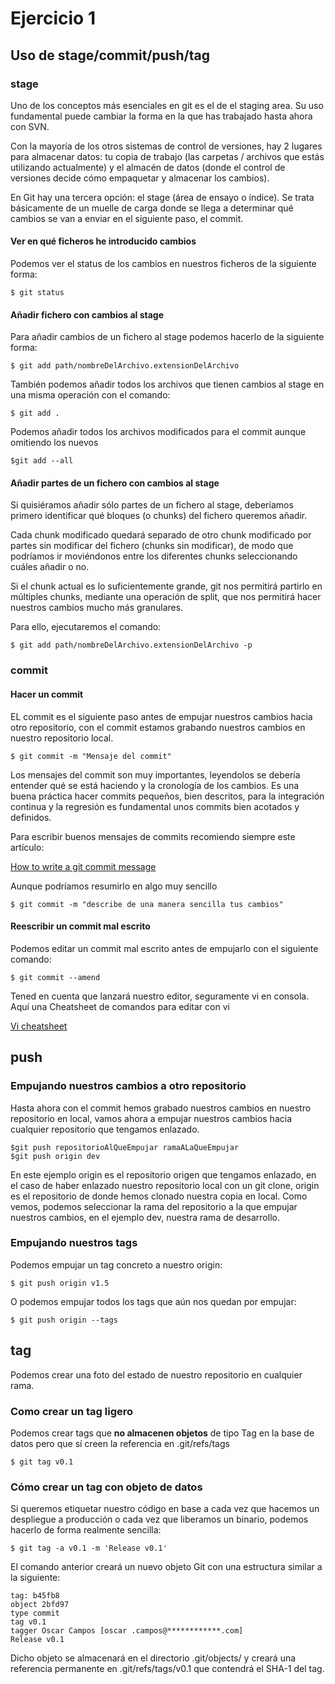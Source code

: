 # Ejercicio 1

## Uso de stage/commit/push/tag

### stage

Uno de los conceptos más esenciales en git es el de el staging area. Su uso fundamental puede cambiar la forma en la que has trabajado hasta ahora con SVN.

Con la mayoría de los otros sistemas de control de versiones, hay 2 lugares para almacenar datos: tu copia de trabajo (las carpetas / archivos que estás utilizando actualmente) y el almacén de datos (donde el control de versiones decide cómo empaquetar y almacenar los cambios).

En Git hay una tercera opción: el stage (área de ensayo o índice). Se trata básicamente de un muelle de carga donde se llega a determinar qué cambios se van a enviar en el siguiente paso, el commit.

#### Ver en qué ficheros he introducido cambios

Podemos ver el status de los cambios en nuestros ficheros de la siguiente forma:

```
$ git status
```

#### Añadir fichero con cambios al stage

Para añadir cambios de un fichero al stage podemos hacerlo de la siguiente forma:

```
$ git add path/nombreDelArchivo.extensionDelArchivo
```

También podemos añadir todos los archivos que tienen cambios al stage en una misma operación con el comando:

```
$ git add .
```

Podemos añadir todos los archivos modificados para el commit aunque omitiendo los nuevos

```
$git add --all
```

#### Añadir partes de un fichero con cambios al stage

Si quisiéramos añadir sólo partes de un fichero al stage, deberíamos primero identificar qué bloques (o chunks) del fichero queremos añadir.

Cada chunk modificado quedará separado de otro chunk modificado por partes sin modificar del fichero (chunks sin modificar), de modo que podríamos ir moviéndonos entre los diferentes chunks seleccionando cuáles añadir o no.

Si el chunk actual es lo suficientemente grande, git nos permitirá partirlo en múltiples chunks, mediante una operación de split, que nos permitirá hacer nuestros cambios mucho más granulares.

Para ello, ejecutaremos el comando:

```
$ git add path/nombreDelArchivo.extensionDelArchivo -p
```

### commit

#### Hacer un commit

EL commit es el siguiente paso antes de empujar nuestros cambios hacia otro repositorio, con el commit estamos grabando nuestros cambios en nuestro repositorio local.

```
$ git commit -m "Mensaje del commit"
```
Los mensajes del commit son muy importantes, leyendolos se debería entender qué se está haciendo y la cronología de los cambios. Es una buena práctica hacer commits pequeños, bien descritos, para la integración continua y la regresión es fundamental unos commits bien acotados y definidos.

Para escribir buenos mensajes de commits recomiendo siempre este artículo:

[How to write a git commit message](http://chris.beams.io/posts/git-commit/)

Aunque podríamos resumirlo en algo muy sencillo

```
$ git commit -m "describe de una manera sencilla tus cambios"
```

#### Reescribir un commit mal escrito

Podemos editar un commit mal escrito antes de empujarlo con el siguiente comando:

```
$ git commit --amend
```

Tened en cuenta que lanzará nuestro editor, seguramente vi en consola. Aquí una Cheatsheet de comandos para editar con vi

[Vi cheatsheet](http://www.atmos.albany.edu/daes/atmclasses/atm350/vi_cheat_sheet.pdf)

## push

### Empujando nuestros cambios a otro repositorio

Hasta ahora con el commit hemos grabado nuestros cambios en nuestro repositorio en local, vamos ahora a empujar nuestros cambios hacia cualquier repositorio que tengamos enlazado.

```    
$git push repositorioAlQueEmpujar ramaALaQueEmpujar
$git push origin dev
```

En este ejemplo origin es el repositorio origen que tengamos enlazado, en el caso de haber enlazado nuestro repositorio local con un git clone, origin es el repositorio de donde hemos clonado nuestra copia en local. Como vemos, podemos seleccionar la rama del repositorio a la que empujar nuestros cambios, en el ejemplo dev, nuestra rama de desarrollo.

### Empujando nuestros tags

Podemos empujar un tag concreto a nuestro origin:

```
$ git push origin v1.5
```

O podemos empujar todos los tags que aún nos quedan por empujar:

```
$ git push origin --tags
```

## tag

Podemos crear una foto del estado de nuestro repositorio en cualquier rama.

### Como crear un tag ligero

Podemos crear tags que **no almacenen objetos** de tipo Tag en la base de datos pero que sí creen la referencia en .git/refs/tags

```
$ git tag v0.1
```

### Cómo crear un tag con objeto de datos

Si queremos etiquetar nuestro código en base a cada vez que hacemos un despliegue a producción o cada vez que liberamos un binario, podemos hacerlo de forma realmente sencilla:

```
$ git tag -a v0.1 -m 'Release v0.1'
```

El comando anterior creará un nuevo objeto Git con una estructura similar a la siguiente:

```
tag: b45fb8
object 2bfd97
type commit
tag v0.1
tagger Oscar Campos [oscar .campos@************.com]
Release v0.1
```

Dicho objeto se almacenará en el directorio .git/objects/ y creará una referencia permanente en .git/refs/tags/v0.1 que contendrá el SHA-1 del tag.

